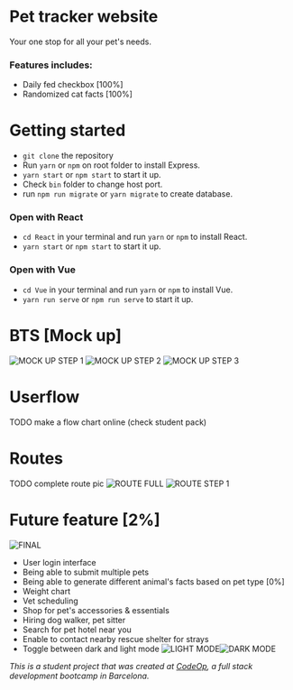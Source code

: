 # Pet tracker website
Your one stop for all your pet's needs.

### Features includes:
* Daily fed checkbox [100%]
* Randomized cat facts [100%]

# Getting started
* `git clone` the repository
* Run `yarn` or `npm` on root folder to install Express.
* `yarn start` or `npm start` to start it up.
* Check `bin` folder to change host port.
* run `npm run migrate` or `yarn migrate` to create database.

### Open with React
* `cd React` in your terminal and run `yarn` or `npm` to install React.
* `yarn start` or `npm start` to start it up.

### Open with Vue
* `cd Vue` in your terminal and run `yarn` or `npm` to install Vue.
* `yarn run serve` or `npm run serve` to start it up.

# BTS [Mock up]
![MOCK UP STEP 1](https://i.imgur.com/sWxiQY9.jpg)
![MOCK UP STEP 2]()
![MOCK UP STEP 3]()

# Userflow
TODO make a flow chart online (check student pack)

# Routes 
TODO complete route pic
![ROUTE FULL]()
![ROUTE STEP 1](https://i.imgur.com/eG1oFsV.jpg)

# Future feature [2%]
![FINAL](https://i.imgur.com/7M4XTUS.jpg)
* User login interface 
* Being able to submit multiple pets 
* Being able to generate different animal's facts based on pet type [0%]
* Weight chart 
* Vet scheduling 
* Shop for pet's accessories & essentials 
* Hiring dog walker, pet sitter
* Search for pet hotel near you
* Enable to contact nearby rescue shelter for strays
* Toggle between dark and light mode 
![LIGHT MODE]()![DARK MODE]()

_This is a student project that was created at [CodeOp](http://codeop.tech), a full stack development bootcamp in Barcelona._
